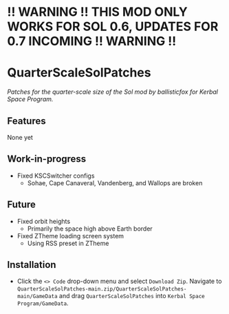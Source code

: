 # !! WARNING !! THIS MOD ONLY WORKS FOR SOL 0.6, UPDATES FOR 0.7 INCOMING !! WARNING !!

# QuarterScaleSolPatches
_Patches for the quarter-scale size of the Sol mod by ballisticfox for Kerbal Space Program._

## Features
None yet

## Work-in-progress
* Fixed KSCSwitcher configs
  * Sohae, Cape Canaveral, Vandenberg, and Wallops are broken

## Future
* Fixed orbit heights
  * Primarily the space high above Earth border
* Fixed ZTheme loading screen system
  *   Using RSS preset in ZTheme

## Installation
* Click the `<> Code` drop-down menu and select `Download Zip`. Navigate to `QuarterScaleSolPatches-main.zip/QuarterScaleSolPatches-main/GameData` and drag `QuarterScaleSolPatches` into `Kerbal Space Program/GameData`.
